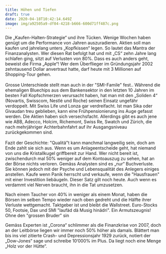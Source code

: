 ```yaml
---
title: Höhen und Tiefen
draft: true
date: 2020-04-18T10:42:14.649Z
image: img/a92505a9-df04-4218-b666-600d71ff487c.png
---
```

Die „Kaufen-Halten-Strategie“ und ihre Tücken. Wenige Wochen haben genügt um die Performance von Jahren auszuradieren. Aktien soll man kaufen und jahrelang unters „Kopfkissen“ legen. So lautet das Mantra der Finanzanalysten. Wer diesen Rat befolgt hat und mit „CS“ zehn Jahre lang schlafen ging, sitzt auf Verlusten von 80%. Dass es auch anders geht, beweist die Firma „Apple“! Wer dem Überflieger im Gründungsjahr 2002 zehntausend Dollar anvertraut hatte, darf heute mit 3 Millionen auf Shopping-Tour gehen.\
\
Grosse Unterschiede stellt man auch in der "SMI-Famile" fest.. Während die ehemaligen Bluechips aus dem Bankensektor in den letzten 10 Jahren im besten Fall Kopfschmerzen verursacht haben, hat man mit den „Soliden 4“ (Novartis, Swisscom, Nestlé und Roche) seinen Einsatz ungefähr verdoppelt. Mit Swiss Life und Lonza gar verdreifacht. Ist man Sika oder Givaudan treu geblieben, kann eine Frühpensionierung ins Auge gefasst werden. Die Aktien haben sich versechsfacht. Allerdings gibt es auch jene wie ABB, Adecco, Holcim, Richemont, Swiss Re, Swatch und Zürich, die nach mehrjähriger Achterbahnfahrt auf ihr Ausgangsniveau zurückgekommen sind.\
\
Fazit der Geschichte: "Qualitä"t kann manchmal langweilig sein, doch am Ende zahlt sie sich aus. Wenn es um Anlageentscheide geht, hat niemand von uns die Kristallkugel griffbereit zur Hand. Wer nicht bereit ist, zwischendurch mal 50% weniger auf dem Kontoauszug zu sehen, hat an der Börse nichts verloren. Gemäss Analysten sind es „nur“ Buchverluste. Sie können jedoch mit der Psyche und Lebensqualität des Anlegers einiges anstellen. Kaufe wenn Panik herrscht und verkaufe, wenn die "Hausfrauen" mit einer Investition liebäugeln. Dieser Satz gilt noch heute. Auch wenn es verdammt viel Nerven braucht, ihn in die Tat umzusetzen. 

Nach einem Taucher von 40% in weniger als einem Monat, haben die Börsen im selben Tempo wieder nach oben gedreht und die Hälfte ihrer Verluste wettgemacht. Taktgeber ist und bleibt die Wallstreet. Euro-Stocks 50, Footsie, Dax und SMI "laufäd dä Musig hinädri". Ein Armutszeugnis! Ohne den "grossen Bruder" sin  

Gemäss Experten ist „Corona“ schlimmer als die Finanzkrise von 2007, doch an der Leitbörse liegen wir immer noch 50% höher als damals.  Blättert man bis ins viel zitierte Crash- und Depressionsjahr 1929 zurück, notiert der „Dow-Jones“ sage und schreibe 10‘000% im Plus. Da liegt noch eine Menge „Holz vor der Hütte“.